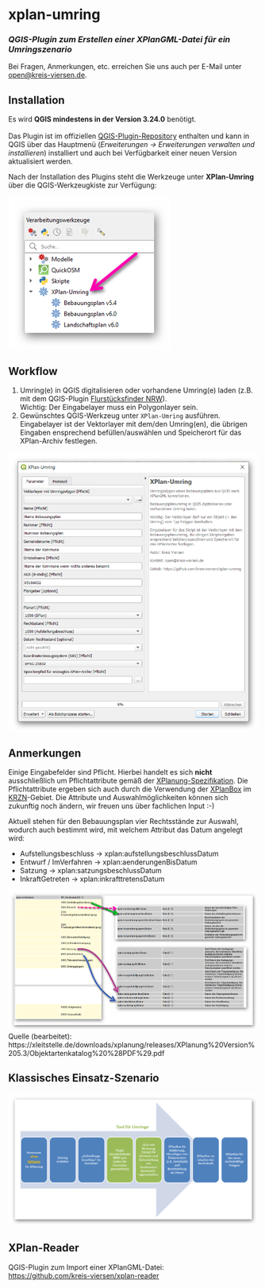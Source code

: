 # xplan-umring
### _QGIS-Plugin zum Erstellen einer XPlanGML-Datei für ein Umringszenario_

Bei Fragen, Anmerkungen, etc. erreichen Sie uns auch per E-Mail unter [open@kreis-viersen.de](mailto:open@kreis-viersen.de?subject=xplan-umring).

## Installation

Es wird **QGIS mindestens in der Version 3.24.0** benötigt.<br><br>
Das Plugin ist im offiziellen [QGIS-Plugin-Repository] enthalten und kann in QGIS über das Hauptmenü (*Erweiterungen -> Erweiterungen verwalten und installieren*) installiert und auch bei Verfügbarkeit einer neuen Version aktualisiert werden.

Nach der Installation des Plugins steht die Werkzeuge unter **XPlan-Umring** über die QGIS-Werkzeugkiste zur Verfügung:

<img src="./screenshots/werkzeugkiste.png"/>

## Workflow

1. Umring(e) in QGIS digitalisieren oder vorhandene Umring(e) laden (z.B. mit dem QGIS-Plugin [Flurstücksfinder NRW]).<br>Wichtig: Der Eingabelayer muss ein Polygonlayer sein. 
2. Gewünschtes QGIS-Werkzeug unter `XPlan-Umring` ausführen.<br>Eingabelayer ist der Vektorlayer mit dem/den Umring(en), die übrigen Eingaben ensprechend befüllen/auswählen und Speicherort für das XPlan-Archiv festlegen.

<img src="./screenshots/eingabemaske.png"/>

## Anmerkungen

Einige Eingabefelder sind Pflicht. Hierbei handelt es sich **nicht** ausschließlich um Pflichtattribute gemäß der [XPlanung-Spezifikation]. Die Pflichtattribute ergeben sich auch durch die Verwendung der [XPlanBox] im [KRZN]-Gebiet. Die Attribute und Auswahlmöglichkeiten können sich zukunftig noch ändern, wir freuen uns über fachlichen Input :-)

Aktuell stehen für den Bebauungsplan vier Rechtsstände zur Auswahl, wodurch auch bestimmt wird, mit welchem Attribut das Datum angelegt wird:
- Aufstellungsbeschluss -> xplan:aufstellungsbeschlussDatum
- Entwurf / ImVerfahren -> xplan:aenderungenBisDatum
- Satzung -> xplan:satzungsbeschlussDatum
- InkraftGetreten -> xplan:inkrafttretensDatum

<img src="./screenshots/rechtsstand-datum.png"/>
Quelle (bearbeitet): https://xleitstelle.de/downloads/xplanung/releases/XPlanung%20Version%205.3/Objektartenkatalog%20%28PDF%29.pdf

## Klassisches Einsatz-Szenario

<img src="./screenshots/klassisches_einsatz-szenario.png"/>

## XPlan-Reader
QGIS-Plugin zum Import einer XPlanGML-Datei:<br>
https://github.com/kreis-viersen/xplan-reader

[QGIS-Plugin-Repository]: <https://plugins.qgis.org/plugins/xplan-umring/>
[Flurstücksfinder NRW]: <https://github.com/kreis-viersen/flurstuecksfinder-nrw>
[XPlanung-Spezifikation]: <https://xleitstelle.de/xplanung/releases-xplanung>
[KRZN]: <https://www.krzn.de/>
[XPlanBox]: <https://gitlab.opencode.de/diplanung/ozgxplanung>

